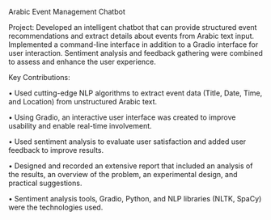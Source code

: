Arabic Event Management Chatbot

Project: Developed an intelligent chatbot that can provide structured event recommendations 
and extract details about events from Arabic text input. Implemented a command-line interface 
in addition to a Gradio interface for user interaction. Sentiment analysis and feedback gathering 
were combined to assess and enhance the user experience. 

Key Contributions: 

• Used cutting-edge NLP algorithms to extract event data (Title, Date, Time, and Location) 
from unstructured Arabic text.  

• Using Gradio, an interactive user interface was created to improve usability and enable 
real-time involvement. 

• Used sentiment analysis to evaluate user satisfaction and added user feedback to improve 
results.  

• Designed and recorded an extensive report that included an analysis of the results, an 
overview of the problem, an experimental design, and practical suggestions.  

• Sentiment analysis tools, Gradio, Python, and NLP libraries (NLTK, SpaCy) were the technologies used.  


